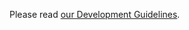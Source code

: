 Please read [our Development Guidelines](https://votecoin.readthedocs.io/en/latest/rtd_pages/development_guidelines.html).
